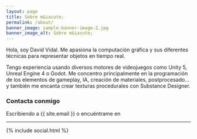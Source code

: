 ```yaml
---
layout: page
title: Sobre m&iacute;
permalink: /about/
banner_image: sample-banner-image-2.jpg
banner_image_alt: Sobre m&iacute;
---
```


Hola, soy David Vidal. Me apasiona la computación gráfica y sus diferentes técnicas para representar objetos en tiempo real.

Tengo experiencia usando diversos motores de videojuegos como Unity 5, Unreal Engine 4 o Godot. Me concentro principalmente en la programación de los elementos de gameplay, IA, creación de materiales, postprocesado... y también me encanta crear texturas procedurales con Substance Designer.

### Contacta conmigo

Escribiendo a {{ site.email }} o encu&eacute;ntrame en

---

{% include social.html %}
